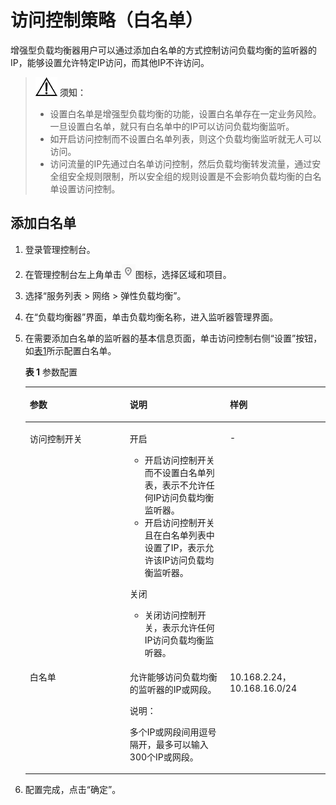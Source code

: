 # 访问控制策略（白名单）<a name="zh_cn_elb_03_0003"></a>

增强型负载均衡器用户可以通过添加白名单的方式控制访问负载均衡的监听器的IP，能够设置允许特定IP访问，而其他IP不许访问。

>![](public_sys-resources/icon-notice.gif) **须知：**   
>-   设置白名单是增强型负载均衡的功能，设置白名单存在一定业务风险。一旦设置白名单，就只有白名单中的IP可以访问负载均衡监听。  
>-   如开启访问控制而不设置白名单列表，则这个负载均衡监听就无人可以访问。  
>-   访问流量的IP先通过白名单访问控制，然后负载均衡转发流量，通过安全组安全规则限制，所以安全组的规则设置是不会影响负载均衡的白名单设置访问控制。  

## 添加白名单<a name="section9017688174523"></a>

1.  登录管理控制台。
2.  在管理控制台左上角单击![](figures/zh-cn_image_0094007003.png)图标，选择区域和项目。
3.  选择“服务列表 \> 网络 \> 弹性负载均衡”。

1.  在“负载均衡器”界面，单击负载均衡名称，进入监听器管理界面。
2.  在需要添加白名单的监听器的基本信息页面，单击访问控制右侧“设置”按钮，如[表1](#table3263104318541)所示配置白名单。

    **表 1**  参数配置

    <a name="table3263104318541"></a>
    <table><thead align="left"><tr id="row6556870018541"><th class="cellrowborder" valign="top" width="33.33333333333333%" id="mcps1.2.4.1.1"><p id="p60775331862"><a name="p60775331862"></a><a name="p60775331862"></a>参数</p>
    </th>
    <th class="cellrowborder" valign="top" width="33.33333333333333%" id="mcps1.2.4.1.2"><p id="p5449227018541"><a name="p5449227018541"></a><a name="p5449227018541"></a>说明</p>
    </th>
    <th class="cellrowborder" valign="top" width="33.33333333333333%" id="mcps1.2.4.1.3"><p id="p5179777918541"><a name="p5179777918541"></a><a name="p5179777918541"></a>样例</p>
    </th>
    </tr>
    </thead>
    <tbody><tr id="row6352683318541"><td class="cellrowborder" valign="top" width="33.33333333333333%" headers="mcps1.2.4.1.1 "><p id="p4539988218541"><a name="p4539988218541"></a><a name="p4539988218541"></a>访问控制开关</p>
    </td>
    <td class="cellrowborder" valign="top" width="33.33333333333333%" headers="mcps1.2.4.1.2 "><p id="p2634610118936"><a name="p2634610118936"></a><a name="p2634610118936"></a>开启</p>
    <a name="ul2943297718957"></a><a name="ul2943297718957"></a><ul id="ul2943297718957"><li>开启访问控制开关而不设置白名单列表，表示不允许任何IP访问负载均衡监听器。</li><li>开启访问控制开关且在白名单列表中设置了IP，表示允许该IP访问负载均衡监听器。</li></ul>
    <p id="p5351183118541"><a name="p5351183118541"></a><a name="p5351183118541"></a>关闭</p>
    <a name="ul42097092181052"></a><a name="ul42097092181052"></a><ul id="ul42097092181052"><li>关闭访问控制开关，表示允许任何IP访问负载均衡监听器。</li></ul>
    </td>
    <td class="cellrowborder" valign="top" width="33.33333333333333%" headers="mcps1.2.4.1.3 "><p id="p3949107318541"><a name="p3949107318541"></a><a name="p3949107318541"></a>-</p>
    </td>
    </tr>
    <tr id="row1987534018541"><td class="cellrowborder" valign="top" width="33.33333333333333%" headers="mcps1.2.4.1.1 "><p id="p6639869918541"><a name="p6639869918541"></a><a name="p6639869918541"></a>白名单</p>
    </td>
    <td class="cellrowborder" valign="top" width="33.33333333333333%" headers="mcps1.2.4.1.2 "><p id="p39771091184017"><a name="p39771091184017"></a><a name="p39771091184017"></a>允许能够访问负载均衡的监听器的IP或网段。</p>
    <div class="note" id="note1238160118401"><a name="note1238160118401"></a><a name="note1238160118401"></a><span class="notetitle"> 说明： </span><div class="notebody"><p id="p58558164184037"><a name="p58558164184037"></a><a name="p58558164184037"></a>多个IP或网段间用逗号隔开，最多可以输入300个IP或网段。</p>
    </div></div>
    </td>
    <td class="cellrowborder" valign="top" width="33.33333333333333%" headers="mcps1.2.4.1.3 "><p id="p3823315618541"><a name="p3823315618541"></a><a name="p3823315618541"></a>10.168.2.24，10.168.16.0/24</p>
    </td>
    </tr>
    </tbody>
    </table>

3.  配置完成，点击“确定”。

